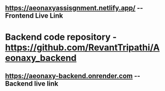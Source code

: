 ## https://aeonaxyassisgnment.netlify.app/     -- Frontend Live Link 

# Backend code repository - https://github.com/RevantTripathi/Aeonaxy_backend 

## https://aeonaxy-backend.onrender.com  -- Backend live link
